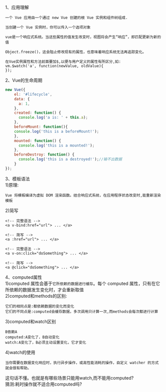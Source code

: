 1、应用理解
```
一个 Vue 应用由一个通过 new Vue 创建的根 Vue 实例和组件树组成.

当创建一个 Vue 实例时，你可以传入一个选项对象

vue是一个响应式系统。当这些属性的值发生改变时，视图将会产生“响应”，即匹配更新为新的值

Object.freeze()，这会阻止修改现有的属性，也意味着响应系统无法再追踪变化。

在Vue实例属性和方法前面要加$,以便与用户定义的属性有所区分,如:
vm.$watch('a', function(newValue, oldValue){
});
```

2、Vue的生命周期
```javascript
new Vue({
    el: '#lifecycle',
    data: {
      a: 1,
    },
    created: function() {
      console.log('a is: ' + this.a);
    },
    beforeMount: function(){
    console.log('this is a beforeMount!');
    },
    mounted: function() {
      console.log('this is a mounted!');
    },
    beforeDestroy: function() {
      console.log('this is a destroyed!');//输不出数据
    }
});
```
3、模板语法<br>
1)原理:
```
Vue 将模板编译为虚拟 DOM 渲染函数。结合响应式系统，在应用程序状态改变时,能重新渲染模板
```
2)简写
```
<!-- 完整语法 -->
<a v-bind:href="url"> ... </a>

<!-- 简写 -->
<a :href="url"> ... </a>
```
```
<!-- 完整语法 -->
<a v-on:click="doSomething"> ... </a>

<!-- 简写 -->
<a @click="doSomething"> ... </a>
```
4、computed属性<br>
1)computed 属性会基于`它所依赖的数据进行缓存`。每个 computed 属性，只有在它所依赖的数据发生变化时，才会重新取值<br>
2)computed和methods的区别:
```
它们的相同点是:都依赖数据的变化而变化
它们的不同点是:computed会缓存数据，多次调用只计算一次,而methods会每次都进行计算
```
3)computed和watch区别
```
B依赖A
computed:A变化了，B自动变化
watch:A变化了，B必须主动设置变化，它才变化
```
4)watch的使用
```
当你需要在数据变化响应时，执行异步操作，或高性能消耗的操作，自定义 watcher 的方式就会很有帮助。
```
这句话不懂。也就是有哪些场景只能用watch,而不能用computed?<br>
猜测:耗时操作就不适合用computed吗?
